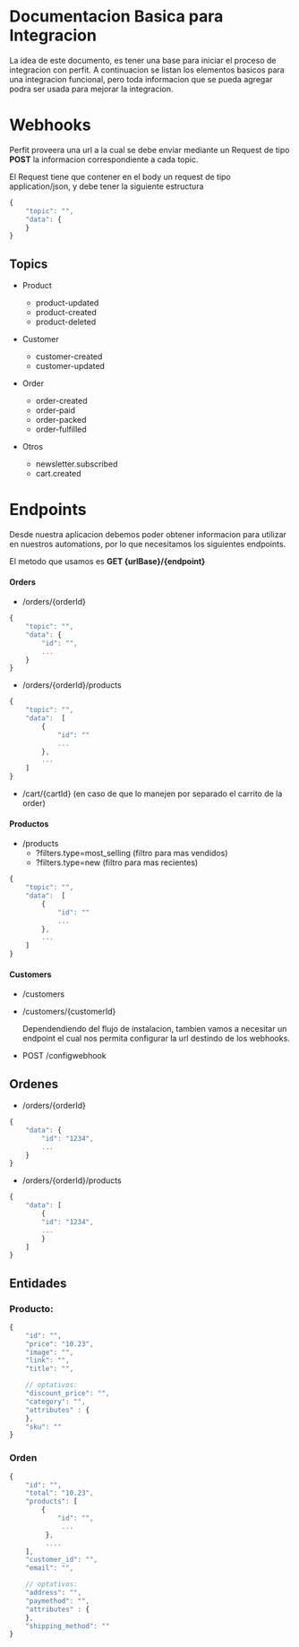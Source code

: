 
# Documentacion Basica para Integracion
 
 La idea de este documento, es tener una base para iniciar el proceso de integracion con perfit. A continuacion se listan los elementos basicos para una integracion funcional, pero toda informacion que se pueda agregar podra ser usada para mejorar la integracion.

# Webhooks

Perfit proveera una url a la cual se debe enviar mediante un Request  de tipo **POST**  la informacion correspondiente a cada topic.

El Request tiene que contener en el body un request de tipo  application/json, y debe tener la siguiente estructura

```javascript
{
	"topic": "",
	"data": {
	}
}
```

## Topics

* Product
	*  product-updated  
	*  product-created
	*  product-deleted
*  Customer
	* customer-created
	* customer-updated  
* Order
	*  order-created
	*   order-paid
	*  order-packed 
	* order-fulfilled
    
* Otros    
	*   newsletter.subscribed
	*   cart.created

# Endpoints

Desde nuestra aplicacion debemos poder obtener informacion para utilizar en nuestros automations, por lo que necesitamos los siguientes endpoints.

El metodo que usamos es **GET {urlBase}/{endpoint}**
 
#### Orders
*  /orders/{orderId}
```javascript
{
	"topic": "",
	"data": {
		"id": "",
		...
	}
}
```
* /orders/{orderId}/products
	
```javascript
{
	"topic": "",
	"data":  [
		{
			"id": ""
			...
		},
		...
	]
}
```
*   /cart/{cartId} (en caso de que lo manejen por separado el carrito de la order)
   
#### Productos   
*   /products
	* ?filters.type=most_selling (filtro para mas vendidos)
	* ?filters.type=new (filtro para mas recientes)

```javascript
{
	"topic": "",
	"data":  [
		{
			"id": ""
			...
		},
		...
	]
}
```

#### Customers
    
*   /customers
*   /customers/{customerId}
    
    Dependendiendo del flujo de instalacion, tambien vamos a necesitar un endpoint el cual nos permita configurar la url destindo de los webhooks.
    
*   POST /configwebhook

## Ordenes

*   /orders/{orderId}
```javascript
{
	"data": {
		"id": "1234",
		...
	}
}
```
*   /orders/{orderId}/products
```javascript
{
	"data": [
		{
		"id": "1234",
		...
		}
	]
}
```
## Entidades


### Producto:

```javascript
{
	"id": "",
	"price": "10.23",
	"image": "",
	"link": "",
	"title": "",

	// optativos:
	"discount_price": "",
	"category": "",
	"attributes" : {
	},
	"sku": ""
}
```

### Orden

```javascript
{
	"id": "",
	"total": "10.23",
	"products": [ 
		{
			"id": "",
			 ...
		 },
		 ....
	],
	"customer_id": "",
	"email": "",

	// optativos:
	"address": "",
	"paymethod": "",
	"attributes" : {
	},
	"shipping_method": ""
}
```
